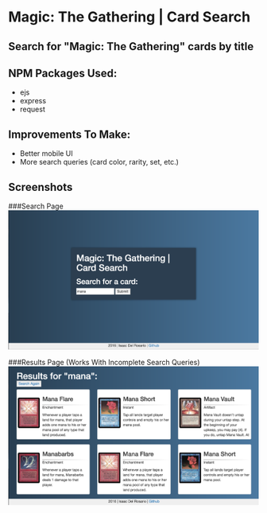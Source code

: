 # Magic: The Gathering | Card Search
## Search for "Magic: The Gathering" cards by title

## NPM Packages Used:
 - ejs
 - express
 - request
 
## Improvements To Make:
 - Better mobile UI
 - More search queries (card color, rarity, set, etc.)

 ## Screenshots

 ###Search Page
 ![Search Page](https://raw.githubusercontent.com/cecdelr/mtg-card-search/master/screenshots/img2.png)

  ###Results Page (Works With Incomplete Search Queries)
 ![Results Page](https://raw.githubusercontent.com/cecdelr/mtg-card-search/master/screenshots/img1.png)
